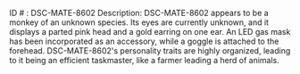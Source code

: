 ID # : DSC-MATE-8602
Description: DSC-MATE-8602 appears to be a monkey of an unknown species. Its eyes are currently unknown, and it displays a parted pink head and a gold earring on one ear. An LED gas mask has been incorporated as an accessory, while a goggle is attached to the forehead. DSC-MATE-8602's personality traits are highly organized, leading to it being an efficient taskmaster, like a farmer leading a herd of animals.